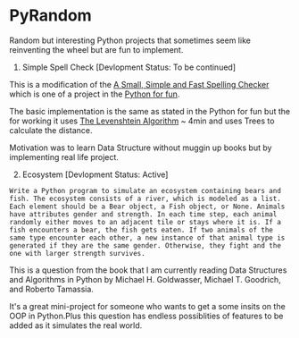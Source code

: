 # PyRandom
Random but interesting Python projects that sometimes seem like reinventing the wheel but are fun to implement.

1. Simple Spell Check [Devlopment Status: To be continued]

This is a modification of the [A Small, Simple and Fast Spelling Checker](http://www.openbookproject.net/py4fun/spellCheck/index.html) which is one of a project in the [Python for fun](http://www.openbookproject.net/py4fun/). 

The basic implementation is the same as stated in the Python for fun but the for working it uses [The Levenshtein Algorithm](https://www.youtube.com/watch?v=oIsPB2pqq_8) ~ 4min and uses Trees to calculate the distance. 

Motivation was to learn Data Structure without muggin up books but by implementing real life project. 


2. Ecosystem [Devlopment Status: Active]

``` Write a Python program to simulate an ecosystem containing bears and fish. The ecosystem consists of a river, which is modeled as a list. Each element should be a Bear object, a Fish object, or None. Animals have attributes gender and strength. In each time step, each animal randomly either moves to an adjacent tile or stays where it is. If a fish encounters a bear, the fish gets eaten. If two animals of the same type encounter each other, a new instance of that animal type is generated if they are the same gender. Otherwise, they fight and the one with larger strength survives. ``` 

This is a question from the book that I am currently reading Data Structures and Algorithms in Python by Michael H. Goldwasser, Michael T. Goodrich, and Roberto Tamassia.  

It's a great mini-project for someone who wants to get a some insits on the OOP in Python.Plus this question has endless possiblities of features to be added as it simulates the real world.  
